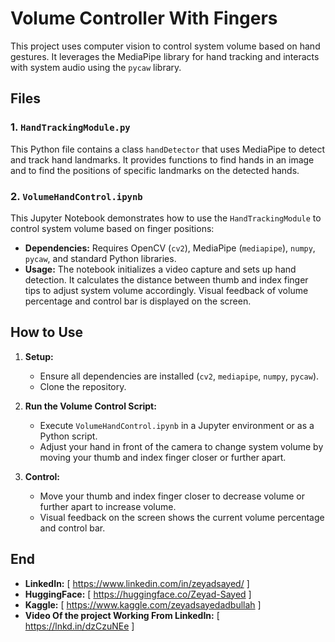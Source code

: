 # Volume Controller With Fingers

This project uses computer vision to control system volume based on hand gestures. It leverages the MediaPipe library for hand tracking and interacts with system audio using the `pycaw` library.

## Files

### 1. `HandTrackingModule.py`

This Python file contains a class `handDetector` that uses MediaPipe to detect and track hand landmarks. It provides functions to find hands in an image and to find the positions of specific landmarks on the detected hands.

### 2. `VolumeHandControl.ipynb`

This Jupyter Notebook demonstrates how to use the `HandTrackingModule` to control system volume based on finger positions:

- **Dependencies:** Requires OpenCV (`cv2`), MediaPipe (`mediapipe`), `numpy`, `pycaw`, and standard Python libraries.
- **Usage:** The notebook initializes a video capture and sets up hand detection. It calculates the distance between thumb and index finger tips to adjust system volume accordingly. Visual feedback of volume percentage and control bar is displayed on the screen.

## How to Use

1. **Setup:**
   - Ensure all dependencies are installed (`cv2`, `mediapipe`, `numpy`, `pycaw`).
   - Clone the repository.

2. **Run the Volume Control Script:**
   - Execute `VolumeHandControl.ipynb` in a Jupyter environment or as a Python script.
   - Adjust your hand in front of the camera to change system volume by moving your thumb and index finger closer or further apart.

3. **Control:**
   - Move your thumb and index finger closer to decrease volume or further apart to increase volume.
   - Visual feedback on the screen shows the current volume percentage and control bar.

## End

- **LinkedIn:** [ https://www.linkedin.com/in/zeyadsayed/ ]
- **HuggingFace:** [ https://huggingface.co/Zeyad-Sayed ]
- **Kaggle:** [ https://www.kaggle.com/zeyadsayedadbullah ]
- **Video Of the project Working From LinkedIn:** [ https://lnkd.in/dzCzuNEe ]
